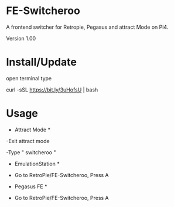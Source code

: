 # FE-Switcheroo
A frontend switcher for Retropie, Pegasus and attract Mode on Pi4.

Version 1.00

# Install/Update 
open terminal type

curl -sSL https://bit.ly/3uHofsU | bash

# Usage
* Attract Mode *

-Exit attract mode

-Type " switcheroo "

* EmulationStation *

- Go to RetroPie/FE-Switcheroo, Press A

* Pegasus FE *

- Go to RetroPie/FE-Switcheroo, Press A
